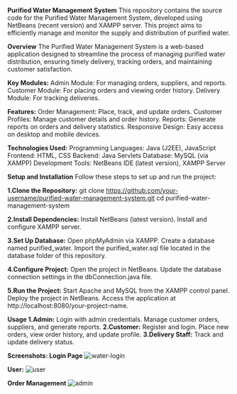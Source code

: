 **Purified Water Management System**
This repository contains the source code for the Purified Water Management System, developed using NetBeans (recent version) and XAMPP server. This project aims to efficiently manage and monitor the supply and distribution of purified water.

**Overview**
The Purified Water Management System is a web-based application designed to streamline the process of managing purified water distribution, ensuring timely delivery, tracking orders, and maintaining customer satisfaction.

**Key Modules:**
Admin Module: For managing orders, suppliers, and reports.
Customer Module: For placing orders and viewing order history.
Delivery Module: For tracking deliveries.

**Features:**
Order Management: Place, track, and update orders.
Customer Profiles: Manage customer details and order history.
Reports: Generate reports on orders and delivery statistics.
Responsive Design: Easy access on desktop and mobile devices.

**Technologies Used:**
Programming Languages: Java (J2EE), JavaScript
Frontend: HTML, CSS
Backend: Java Servlets
Database: MySQL (via XAMPP)
Development Tools: NetBeans IDE (latest version), XAMPP Server

**Setup and Installation**
Follow these steps to set up and run the project:

**1.Clone the Repository:**
git clone https://github.com/your-username/purified-water-management-system.git
cd purified-water-management-system

**2.Install Dependencies:**
Install NetBeans (latest version).
Install and configure XAMPP server.

**3.Set Up Database:**
Open phpMyAdmin via XAMPP.
Create a database named purified_water.
Import the purified_water.sql file located in the database folder of this repository.

**4.Configure Project:**
Open the project in NetBeans.
Update the database connection settings in the dbConnection.java file.

**5.Run the Project:**
Start Apache and MySQL from the XAMPP control panel.
Deploy the project in NetBeans.
Access the application at http://localhost:8080/your-project-name.

**Usage
1.Admin:**
Login with admin credentials.
Manage customer orders, suppliers, and generate reports.
**2.Customer:**
Register and login.
Place new orders, view order history, and update profile.
**3.Delivery Staff:**
Track and update delivery status.

**Screenshots:
Login Page**
![water-login](https://github.com/user-attachments/assets/7ffeb20c-dcec-4640-bb34-7356e5b856a6)

**User:**
![user](https://github.com/user-attachments/assets/01df2957-16c6-494f-afa3-b2e38ce43e00)


**Order Management**
![admin](https://github.com/user-attachments/assets/b4393c7d-b6fe-41c3-b45a-3177b5b51987)

